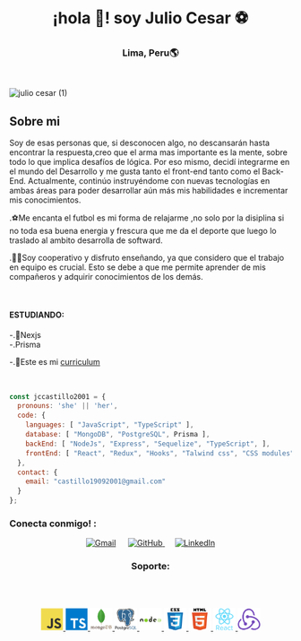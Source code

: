
<h1 align="center">¡hola 👋! soy Julio Cesar ⚽</h1>
<h3 align="center">Lima, Peru🌎</h3><br/> 

![julio cesar (1)](https://github.com/jccastillo2001/jccastillo2001/assets/121982199/e3f3f01f-70ac-4430-beb5-e2260a6b9102)


<h2>Sobre mi</h2>
<p>
  Soy de esas personas que, si desconocen algo, no descansarán hasta encontrar la respuesta,creo que el arma mas importante es la mente, sobre todo lo que implica desafíos de lógica. Por eso mismo, decidí integrarme en el mundo del Desarrollo y me gusta tanto el front-end tanto como el Back-End. Actualmente, continúo instruyéndome con nuevas tecnologías en ambas áreas para poder desarrollar aún más mis habilidades e incrementar mis conocimientos. 
  <br/>
<p>
  .⚽Me encanta el futbol es mi forma de relajarme ,no solo por la disiplina si no toda esa buena energia y frescura que me da el deporte que luego lo traslado al ambito desarrolla de softward.
</p>
<p>
 .🙋‍♂️Soy cooperativo y disfruto enseñando, ya que considero que el trabajo en equipo es crucial. Esto se debe a que me permite aprender de mis compañeros y adquirir conocimientos de los demás.	
</p>
<br>
  <h4>ESTUDIANDO:</h4>
  <p>
    -.🌱Nexjs <br/>
    -.Prisma  <br/>
  </p>
  <p>
	-.📝Este es mi 
	<a href= "https://github.com/jccastillo2001/jccastillo2001/blob/main/Full-Stack%20Developer.pdf">curriculum</a>	  
  </p>

<br/>


```js
const jccastillo2001 = {
  pronouns: 'she' || 'her',
  code: {
    languages: [ "JavaScript", "TypeScript" ],
    database: [ "MongoDB", "PostgreSQL", Prisma ],
    backEnd: [ "NodeJs", "Express", "Sequelize", "TypeScript", ],
    frontEnd: [ "React", "Redux", "Hooks", "Talwind css", "CSS modules", "Toolkit" ]
  },
  contact: {
    email: "castillo19092001@gmail.com"
  }
};
```

<h3 align="left">Conecta conmigo! :</h3>
<p align="center">
	<a href="mailto:castillo19092001@gmail.com"><img src="https://img.shields.io/badge/Gmail-D14836?style=for-the-badge&logo=gmail&logoColor=white" alt="Gmail"/></a>
	&emsp;
	<a href="https://github.com/jccastillo2001"><img src="https://img.shields.io/badge/GitHub-100000?style=for-the-badge&logo=github&logoColor=white" alt="GitHub"/>
	</a>
	&emsp;
	<a href="https://www.linkedin.com/in/julio-castillo-5332801ab/"><img src="https://img.shields.io/badge/LinkedIn-0077B5?style=for-the-badge&logo=linkedin&logoColor=white" alt="LinkedIn"/></a>
</p>




<h3 align="center">Soporte:</h3>
</a></p><br><br>
  
  <p align="center"> <a href="https://developer.mozilla.org/en-US/docs/Web/JavaScript" target="_blank" rel="noreferrer"> <img src="https://raw.githubusercontent.com/devicons/devicon/master/icons/javascript/javascript-original.svg" alt="javascript" width="40" height="40"/> </a> <a href="https://www.typescriptlang.org/" target="_blank" rel="noreferrer"> <img src="https://raw.githubusercontent.com/devicons/devicon/master/icons/typescript/typescript-original.svg" alt="typescript" width="40" height="40"/> </a> <a href="https://www.mongodb.com/" target="_blank" rel="noreferrer"> <img src="https://raw.githubusercontent.com/devicons/devicon/master/icons/mongodb/mongodb-original-wordmark.svg" alt="mongodb" width="40" height="40"/> </a> <a href="https://www.postgresql.org" target="_blank" rel="noreferrer"> <img src="https://raw.githubusercontent.com/devicons/devicon/master/icons/postgresql/postgresql-original-wordmark.svg" alt="postgresql" width="40" height="40"/> </a> <a href="https://nodejs.org" target="_blank" rel="noreferrer"> <img src="https://raw.githubusercontent.com/devicons/devicon/master/icons/nodejs/nodejs-original-wordmark.svg" alt="nodejs" width="40" height="40"/> </a> <a href="https://www.w3schools.com/css/" target="_blank" rel="noreferrer"> <img src="https://raw.githubusercontent.com/devicons/devicon/master/icons/css3/css3-original-wordmark.svg" alt="css3" width="40" height="40"/> </a> <a href="https://www.w3.org/html/" target="_blank" rel="noreferrer"> <img src="https://raw.githubusercontent.com/devicons/devicon/master/icons/html5/html5-original-wordmark.svg" alt="html5" width="40" height="40"/> </a>  <a href="https://reactjs.org/" target="_blank" rel="noreferrer"> <img src="https://raw.githubusercontent.com/devicons/devicon/master/icons/react/react-original-wordmark.svg" alt="react" width="40" height="40"/> </a> <a href="https://redux.js.org" target="_blank" rel="noreferrer"> <img src="https://raw.githubusercontent.com/devicons/devicon/master/icons/redux/redux-original.svg" alt="redux" width="40" height="40"/> </a> </p>

<!--
